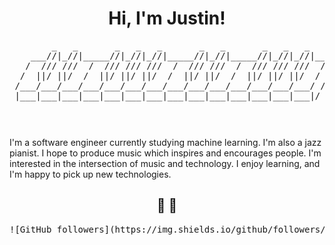 <h1 align="center">Hi, I'm Justin!</h1>

<pre align="center">
        _   _       _   _   _       _   _       _   _   _     
    ___//|_//|_____//|_//|_//|_____//|_//|_____//|_//|_//|___ 
   /  /// ///  /  /// /// ///  /  /// ///  /  /// /// ///  / |
  /  ||/ ||/  /  ||/ ||/ ||/  /  ||/ ||/  /  ||/ ||/ ||/  / / 
 /___/___/___/___/___/___/___/___/___/___/___/___/___/___/ /  
 |___|___|___|___|___|___|___|___|___|___|___|___|___|___|/   
 
</pre>
<p><span style="font-family: 'Lucida Console'; line-height: 14px; font-size: 14px; display: inline-block;">&nbsp;</span></p>

I'm a software engineer currently studying machine learning. I'm also a jazz pianist. I hope to produce music which inspires and encourages people. I'm interested in the intersection of music and technology. I enjoy learning, and I'm happy to pick up new technologies.

<h2 align="center">🤖 🎹</h2>


<pre align="center">
![GitHub followers](https://img.shields.io/github/followers/keysmusician?color=%2300CB05&label=Github&style=for-the-badge)
</pre>
<!--
Cool image, preferably animated (example: https://github.com/Raymo111/Raymo111 | https://github.com/arturssmirnovs | https://github.com/jayrajroshan | https://github.com/alwinw | https://github.com/DenverCoder1)

What technologies do you know? (see this: https://softwareengineering.stackexchange.com/questions/15004/at-which-point-do-you-know-a-technology-enough-to-list-it-on-a-resume)
Languages: C, C++, JS, Python, Bash (example: https://github.com/Theemiss/Theemiss/blob/main/README.md | https://github.com/MacroPower#macropower-tech)

What do you want to learn? JUCE, VST3 SDK, 
What projects do you want to build? VSTs, Fauna call generator, ML music genre and/or timbre classifier

- 🔭 I’m currently working on ... [projects]
- 🌱 I’m currently learning ... [technologies]
- 👯 I’m looking to collaborate on ...
- 🤔 I’m looking for help with ...
- 💬 Ask me about ...
- 📫 How to reach me: ...
- ⚡ Fun fact: ...

Stats

Music highlight:
(example: https://github.com/andyruwruw/andyruwruw)

Social Links

Sponsor button

ASCII piano

Other inspiration: https://github.com/DenverCoder1 | https://github.com/coderjojo/creative-profile-readme/blob/master/EXAMPLES/jatiinyadav.png | https://github.com/jjeanjacques10
-->
